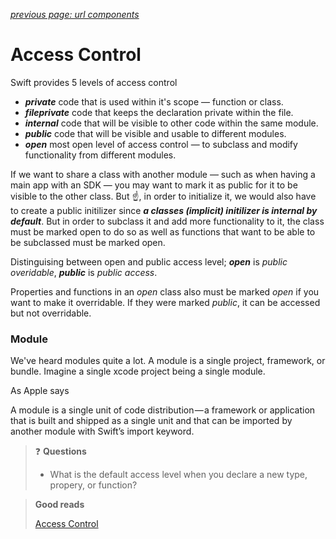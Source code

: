 *[previous page: url components](https://github.com/RinniSwift/Computer-Science-with-iOS/blob/main/pagination.md)*

# Access Control

Swift provides 5 levels of access control

- ***private*** code that is used within it's scope — function or class.
- ***fileprivate*** code that keeps the declaration private within the file.
- ***internal*** code that will be visible to other code within the same module.
- ***public*** code that will be visible and usable to different modules.
- ***open*** most open level of access control — to subclass and modify functionality from different modules.

If we want to share a class with another module — such as when having a main app with an SDK — you may want to mark it as public for it to be visible to the other class. But ☝️, in order to initialize it, we would also have to create a public initilizer since ***a classes (implicit) initilizer is internal by default***. But in order to subclass it and add more functionality to it, the class must be marked open to do so as well as functions that want to be able to be subclassed must be marked open.

Distinguising between open and public access level; 
***open*** is *public overidable*, 
***public*** is *public access*.

Properties and functions in an *open* class also must be marked *open* if you want to make it overridable. If they were marked *public*, it can be accessed but not overridable.

### Module

We've heard modules quite a lot. A module is a single project, framework, or bundle. Imagine a single xcode project being a single module.

As Apple says

A module is a single unit of code distribution — a framework or application that is built and shipped as a single unit and that can be imported by another module with Swift’s import keyword.

> ❓ **Questions**
> 
> - What is the default access level when you declare a new type, propery, or function?

> **Good reads**
>
> [Access Control](https://www.bobthedeveloper.io/blog/the-complete-understanding-of-access-control-in-swift)
